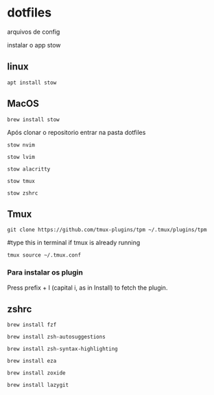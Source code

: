 # dotfiles
arquivos de config 

instalar o app stow 

## linux 

`apt install stow`


## MacOS

`brew install stow` 



Após clonar o repositorio entrar na pasta dotfiles

`stow nvim`

`stow lvim`

`stow alacritty`

`stow tmux`

`stow zshrc`



## Tmux

`git clone https://github.com/tmux-plugins/tpm ~/.tmux/plugins/tpm`

#type this in terminal if tmux is already running

`tmux source ~/.tmux.conf`

### Para instalar os plugin

Press prefix + I (capital i, as in Install) to fetch the plugin.


## zshrc

`brew install fzf`

`brew install zsh-autosuggestions`

`brew install zsh-syntax-highlighting`

`brew install eza`

`brew install zoxide`

`brew install lazygit`



